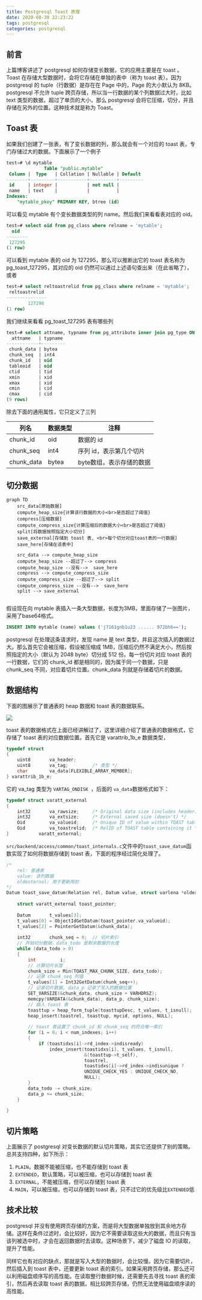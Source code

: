 ```yaml
---
title: Postgresql Toast 原理
date: 2020-08-30 22:23:22
tags: postgresql
categories: postgresql
---
```




## 前言

上篇博客讲述了 postgresql 如何存储变长数据，它的应用主要是在 toast 。Toast 在存储大型数据时，会将它存储在单独的表中（称为 toast 表）。因为 postgresql 的 tuple（行数据）是存在在 Page 中的，Page 的大小默认为 8KB。postgresql 不允许 tuple 跨页存储，所以当一行数据的某个列数据过大时，比如 text 类型的数据，超过了单页的大小，那么 postgresql 会将它压缩，切分，并且存储在另外的位置。这种技术就是称为 Toast。



## Toast 表

如果我们创建了一张表，有了变长数据的列，那么就会有一个对应的 toast 表，专门存储过大的数据。下面展示了一个例子

```sql
test=# \d mytable
              Table "public.mytable"
 Column |  Type   | Collation | Nullable | Default 
--------+---------+-----------+----------+---------
 id     | integer |           | not null | 
 name   | text    |           |          | 
Indexes:
    "mytable_pkey" PRIMARY KEY, btree (id)
```

可以看见 mytable 有个变长数据类型的列 name。然后我们来看看表对应的 oid。

```sql
test=# select oid from pg_class where relname = 'mytable';
  oid   
--------
 127295
(1 row)
```

可以看到 mytable 表的 oid 为 127295，那么可以推断出它的 toast 表名称为 pg_toast_127295，其对应的 oid 仍然可以通过上述语句查出来（在此省略了），或者

```sql
test=# select reltoastrelid from pg_class where relname = 'mytable';
 reltoastrelid 
---------------
        127298
(1 row)
```



我们继续来看看 pg_toast_127295 表有哪些列

```sql
test=# select attname, typname from pg_attribute inner join pg_type ON pg_type.oid = pg_attribute.atttypid where pg_attribute.attrelid = 127298;
  attname   | typname 
------------+---------
 chunk_data | bytea
 chunk_seq  | int4
 chunk_id   | oid
 tableoid   | oid
 ctid       | tid
 xmin       | xid
 xmax       | xid
 cmin       | cid
 cmax       | cid
(9 rows)
```

除去下面的通用属性，它只定义了三列

| 列名       | 数据类型 | 注释                     |
| ---------- | -------- | ------------------------ |
| chunk_id   | oid      | 数据的 id                |
| chunk_seq  | int4     | 序列 id，表示第几个切片  |
| chunk_data | bytea    | byte数组，表示存储的数据 |



## 切分数据

```mermaid
graph TD
	src_data[原始数据]
	compute_heap_size{计算该行数据的大小<br>是否超过了阈值}
	compress[压缩数据]
	compute_compress_size{计算压缩后的数据大小<br>是否超过了阈值}
	split[将数据按照指定大小切分]
	save_external[存储到 toast 表, <br>每个切分对应toast表的一行数据]
	save_here[存储在该表中]
	
	src_data --> compute_heap_size
	compute_heap_size --超过了--> compress
	compute_heap_size --没有-->  save_here
    compress --> compute_compress_size
	compute_compress_size --超过了--> split
    compute_compress_size --没有-->  save_here
	split --> save_external
	
```





假设现在向 mytable 表插入一条大型数据，长度为3MB，里面存储了一张图片，采用了base64格式。

```sql
INSERT INTO mytable (name) values ('j7161gnb1u23 ...... 972bh6==');
```

postgresql 在处理这条请求时，发现 name 是 text 类型，并且这次插入的数据过大。那么首先它会被压缩，假设被压缩成 1MB，压缩后仍然不满足大小，然后按照指定的大小（默认为 2048 byte）切分成 512 份。每一份切片对应 toast 表的一行数据，它们的 chunk_id 都是相同的，因为属于同一个数据，只是 chunk_seq 不同，对应着切片位置。chunk_data 列就是存储着切片的数据。



## 数据结构

下面的图展示了普通表的 heap 数据和 toast 表的数据联系。

<img src="pg-toast.svg">



 toast 表的数据格式在上面已经讲解过了，这里详细介绍了普通表的数据格式，它存储了 toast 表的对应数据位置。首先它是 varattrib_1b_e 数据类型，

```c
typedef struct
{
	uint8		va_header;		
	uint8		va_tag;			/* 类型 */
	char		va_data[FLEXIBLE_ARRAY_MEMBER];
} varattrib_1b_e;
```

它的 va_tag 类型为 `VARTAG_ONDISK `，后面的 `va_data`数据格式如下：

```c
typedef struct varatt_external
{
	int32		va_rawsize;		/* Original data size (includes header) */
	int32		va_extsize;		/* External saved size (doesn't) */
	Oid			va_valueid;		/* Unique ID of value within TOAST table */
	Oid			va_toastrelid;	/* RelID of TOAST table containing it */
}			varatt_external;
```

`src/backend/access/common/toast_internals.c`文件中的`toast_save_datum`函数实现了如何将数据存储到 toast 表，下面的程序经过简化处理了。

```c
/*
	rel: 普通表
	value: 该列数据
	oldexternal: 用于更新用的
*/
Datum toast_save_datum(Relation rel, Datum value, struct varlena *oldexternal, int options) {
    
    struct varatt_external toast_pointer;
    
    Datum		t_values[3];
    t_values[0] = ObjectIdGetDatum(toast_pointer.va_valueid);
	t_values[2] = PointerGetDatum(&chunk_data);
    
    int32		chunk_seq = 0;  // 切片索引
    // 开始切分数据，data_todo 是剩余数据的长度
	while (data_todo > 0)
	{
		int			i;
        // 计算切片长度
		chunk_size = Min(TOAST_MAX_CHUNK_SIZE, data_todo);
        // 记录 chunk_seq 列值
		t_values[1] = Int32GetDatum(chunk_seq++);
        // 记录切片数据, data_p 记录了写入的数据位置
		SET_VARSIZE(&chunk_data, chunk_size + VARHDRSZ);
		memcpy(VARDATA(&chunk_data), data_p, chunk_size);
        // 插入 toast 表
		toasttup = heap_form_tuple(toasttupDesc, t_values, t_isnull);
		heap_insert(toastrel, toasttup, mycid, options, NULL);
        
        // toast 表设置了 chunk_id 和 chunk_seq 的符合唯一索引
		for (i = 0; i < num_indexes; i++)
		{
			if (toastidxs[i]->rd_index->indisready)
				index_insert(toastidxs[i], t_values, t_isnull,
							 &(toasttup->t_self),
							 toastrel,
							 toastidxs[i]->rd_index->indisunique ?
							 UNIQUE_CHECK_YES : UNIQUE_CHECK_NO,
							 NULL);
		}
		data_todo -= chunk_size;
		data_p += chunk_size;
	}
    
}
```



## 切片策略

上面展示了 postgresql 对变长数据的默认切片策略，其实它还提供了别的策略。总共支持四种，如下所示：

1. `PLAIN`，数据不能被压缩，也不能存储到 toast 表
2. `EXTENDED`，默认策略，可以被压缩，也可以存储到 toast 表
3. `EXTERNAL`，不能被压缩，但可以存储到 toast 表
4. `MAIN`，可以被压缩，也可以存储到 toast 表，只不过它的优先级比`EXTENDED`低



## 技术比较

postgresql 并没有使用跨页存储的方案，而是将大型数据单独放到其余地方存储。这样在条件过滤时，会比较好，因为它不需要读取这些大的数据，而且只有当该列被选中时，才会在返回数据时去读取。这种场景下，减少了磁盘 IO 的读取，提升了性能。

同样它也有对应的缺点，那就是写入大型的数据时，会比较慢。因为它需要切片，然后插入到 toast 表中，还要更新 toast 表的索引。如果采用跨页存储，那么还可以利用磁盘顺序写的高性能。在读取整行数据时候，还需要先去寻找 toast 表的索引，然后再去读取 toast 表的数据，相比较跨页存储，仍然无法使用磁盘顺序读的高性能。